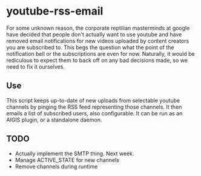 # youtube-rss-email
For some unknown reason, the corporate reptilian masterminds at google have decided that people don't actually want to use youtube and have removed email notifications for new videos uploaded by content creators you are subscribed to. This begs the question what the point of the notification bell or the subscriptions are even for now. Naturally, it would be rediculous to expect them to back off on any bad decisions made, so we need to fix it ourselves.

## Use
This script keeps up-to-date of new uploads from selectable youtube channels by pinging the RSS feed representing those channels. It then emails a list of subscribed users, also configurable. It can be run as an AIGIS plugin, or a standalone daemon.

## TODO
- Actually implement the SMTP thing. Next week.
- Manage ACTIVE_STATE for new channels
- Remove channels during runtime